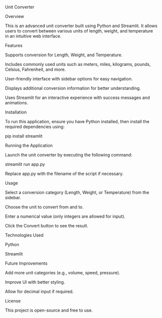 Unit Converter

Overview

This is an advanced unit converter built using Python and Streamlit. It allows users to convert between various units of length, weight, and temperature in an intuitive web interface.

Features

Supports conversion for Length, Weight, and Temperature.

Includes commonly used units such as meters, miles, kilograms, pounds, Celsius, Fahrenheit, and more.

User-friendly interface with sidebar options for easy navigation.

Displays additional conversion information for better understanding.

Uses Streamlit for an interactive experience with success messages and animations.

Installation

To run this application, ensure you have Python installed, then install the required dependencies using:

pip install streamlit

Running the Application

Launch the unit converter by executing the following command:

streamlit run app.py

Replace app.py with the filename of the script if necessary.

Usage

Select a conversion category (Length, Weight, or Temperature) from the sidebar.

Choose the unit to convert from and to.

Enter a numerical value (only integers are allowed for input).

Click the Convert button to see the result.

Technologies Used

Python

Streamlit

Future Improvements

Add more unit categories (e.g., volume, speed, pressure).

Improve UI with better styling.

Allow for decimal input if required.

License

This project is open-source and free to use.

